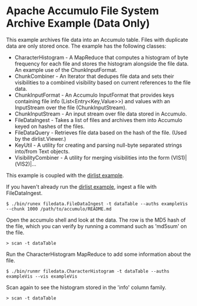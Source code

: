 <!--
Licensed to the Apache Software Foundation (ASF) under one or more
contributor license agreements.  See the NOTICE file distributed with
this work for additional information regarding copyright ownership.
The ASF licenses this file to You under the Apache License, Version 2.0
(the "License"); you may not use this file except in compliance with
the License.  You may obtain a copy of the License at

    http://www.apache.org/licenses/LICENSE-2.0

Unless required by applicable law or agreed to in writing, software
distributed under the License is distributed on an "AS IS" BASIS,
WITHOUT WARRANTIES OR CONDITIONS OF ANY KIND, either express or implied.
See the License for the specific language governing permissions and
limitations under the License.
-->
# Apache Accumulo File System Archive Example (Data Only)

This example archives file data into an Accumulo table. Files with duplicate data are only stored once.
The example has the following classes:

 * CharacterHistogram - A MapReduce that computes a histogram of byte frequency for each file and stores the histogram alongside the file data. An example use of the ChunkInputFormat.
 * ChunkCombiner - An Iterator that dedupes file data and sets their visibilities to a combined visibility based on current references to the file data.
 * ChunkInputFormat - An Accumulo InputFormat that provides keys containing file info (List<Entry<Key,Value>>) and values with an InputStream over the file (ChunkInputStream).
 * ChunkInputStream - An input stream over file data stored in Accumulo.
 * FileDataIngest - Takes a list of files and archives them into Accumulo keyed on hashes of the files.
 * FileDataQuery - Retrieves file data based on the hash of the file. (Used by the dirlist.Viewer.)
 * KeyUtil - A utility for creating and parsing null-byte separated strings into/from Text objects.
 * VisibilityCombiner - A utility for merging visibilities into the form (VIS1)|(VIS2)|...

This example is coupled with the [dirlist example][dirlist].

If you haven't already run the [dirlist example][dirlist], ingest a file with FileDataIngest.

    $ ./bin/runex filedata.FileDataIngest -t dataTable --auths exampleVis --chunk 1000 /path/to/accumulo/README.md

Open the accumulo shell and look at the data. The row is the MD5 hash of the file, which you can verify by running a command such as 'md5sum' on the file.

    > scan -t dataTable

Run the CharacterHistogram MapReduce to add some information about the file.

    $ ./bin/runmr filedata.CharacterHistogram -t dataTable --auths exampleVis --vis exampleVis

Scan again to see the histogram stored in the 'info' column family.

    > scan -t dataTable

[dirlist]: dirlist.md
